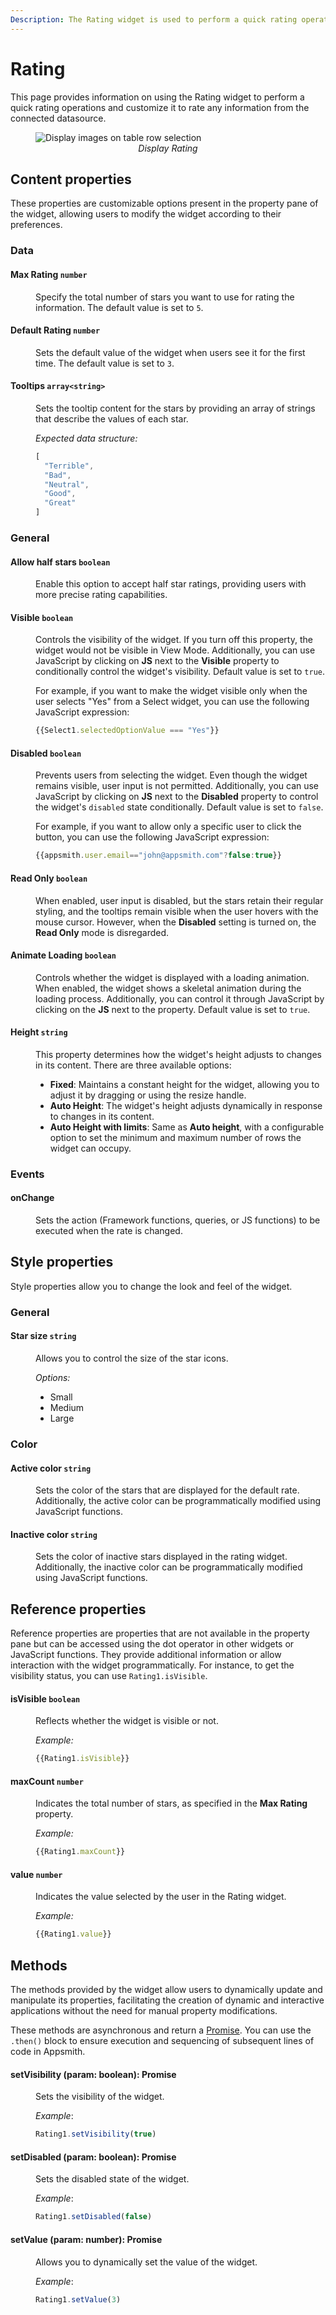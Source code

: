 ```yaml
---
Description: The Rating widget is used to perform a quick rating operation on something. Use the Rate component to rate any sort of information from the connected data source. It's customizable and features rich.
---
```

# Rating

This page provides information on using the Rating widget to perform a quick rating operations and customize it to rate any information from the connected datasource.

<figure>
  <img src="/img/rating-img.png" style= {{width:"700px", height:"auto"}} alt="Display images on table row selection"/>
  <figcaption align = "center"><i>Display Rating</i></figcaption>
</figure>

## Content properties

These properties are customizable options present in the property pane of the widget, allowing users to modify the widget according to their preferences.

### Data

#### Max Rating	`number`

<dd>

Specify the total number of stars you want to use for rating the information. The default value is set to `5`.

</dd>

#### Default Rating	`number`

<dd>

Sets the default value of the widget when users see it for the first time. The default value is set to `3`.

</dd>

#### Tooltips `array<string>`

<dd>

Sets the tooltip content for the stars by providing an array of strings that describe the values of each star.

*Expected data structure:*

```js
[
  "Terrible",
  "Bad",
  "Neutral",
  "Good",
  "Great"
]
```

</dd>

### General

#### Allow half stars `boolean`

<dd>

Enable this option to accept half star ratings, providing users with more precise rating capabilities.


</dd>


#### Visible `boolean`

<dd>

Controls the visibility of the widget. If you turn off this property, the widget would not be visible in View Mode. Additionally, you can use JavaScript by clicking on **JS** next to the **Visible** property to conditionally control the widget's visibility. Default value is set to `true`.

For example, if you want to make the widget visible only when the user selects "Yes" from a Select widget, you can use the following JavaScript expression: 
```js
{{Select1.selectedOptionValue === "Yes"}}
```

</dd>

#### Disabled `boolean`

<dd>

Prevents users from selecting the widget. Even though the widget remains visible, user input is not permitted. Additionally, you can use JavaScript by clicking on **JS** next to the **Disabled** property to control the widget's `disabled` state conditionally. Default value is set to `false`.

For example, if you want to allow only a specific user to click the button, you can use the following JavaScript expression: 
```js
{{appsmith.user.email=="john@appsmith.com"?false:true}}
```

</dd>

#### Read Only	 `boolean`

<dd>

When enabled, user input is disabled, but the stars retain their regular styling, and the tooltips remain visible when the user hovers with the mouse cursor. However, when the **Disabled** setting is turned on, the **Read Only** mode is disregarded.

</dd>

#### Animate Loading `boolean`


<dd>

Controls whether the widget is displayed with a loading animation. When enabled, the widget shows a skeletal animation during the loading process. Additionally, you can control it through JavaScript by clicking on the **JS** next to the property.  Default value is set to `true`.

</dd>

#### Height `string`


<dd>

This property determines how the widget's height adjusts to changes in its content. There are three available options:


* **Fixed**: Maintains a constant height for the widget, allowing you to adjust it by dragging or using the resize handle.
* **Auto Height**: The widget's height adjusts dynamically in response to changes in its content.
* **Auto Height with limits**: Same as **Auto height**, with a configurable option to set the minimum and maximum number of rows the widget can occupy.


</dd>

### Events

#### onChange		

<dd>

Sets the action (Framework functions, queries, or JS functions) to be executed when the rate is changed.

</dd>

## Style properties

Style properties allow you to change the look and feel of the widget.

### General

#### Star size `string`

<dd>

Allows you to control the size of the star icons.

*Options:*

* Small
* Medium
* Large


</dd>

### Color

#### Active color	`string`

<dd>

Sets the color of the stars that are displayed for the default rate. Additionally, the active color can be programmatically modified using JavaScript functions.


</dd>

#### Inactive color `string`	

<dd>

Sets the color of inactive stars displayed in the rating widget. Additionally, the inactive color can be programmatically modified using JavaScript functions.


</dd>

## Reference properties

Reference properties are properties that are not available in the property pane but can be accessed using the dot operator in other widgets or JavaScript functions. They provide additional information or allow interaction with the widget programmatically. For instance, to get the visibility status, you can use `Rating1.isVisible`.

#### isVisible `boolean`

<dd>

Reflects whether the widget is visible or not.

*Example:*
```js
{{Rating1.isVisible}}
```

</dd>

#### maxCount `number`

<dd>

Indicates the total number of stars, as specified in the **Max Rating** property.

*Example:*
```js
{{Rating1.maxCount}}
```

</dd>

#### value `number`

<dd>

Indicates the value selected by the user in the Rating widget.

*Example:*
```js
{{Rating1.value}}
```

</dd>


## Methods

The methods provided by the widget allow users to dynamically update and manipulate its properties, facilitating the creation of dynamic and interactive applications without the need for manual property modifications. 

These methods are asynchronous and return a [Promise](/core-concepts/writing-code/javascript-promises#using-promises-in-appsmith). You can use the `.then()` block to ensure execution and sequencing of subsequent lines of code in Appsmith.


#### setVisibility (param: boolean): Promise

<dd>

Sets the visibility of the widget.

*Example*:

```js
Rating1.setVisibility(true)
```


</dd>


#### setDisabled (param: boolean): Promise

<dd>

Sets the disabled state of the widget.

*Example*:

```js
Rating1.setDisabled(false)
```


</dd>

#### setValue (param: number): Promise

<dd>

Allows you to dynamically set the value of the widget.

*Example*:

```js
Rating1.setValue(3)
```

</dd>